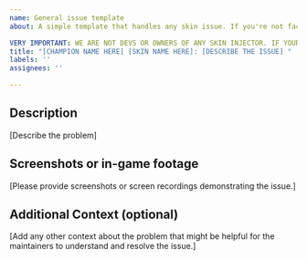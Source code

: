 ```yaml
---
name: General issue template
about: A simple template that handles any skin issue. If you're not facing a skin issue, you can simply write your question.

VERY IMPORTANT: WE ARE NOT DEVS OR OWNERS OF ANY SKIN INJECTOR. IF YOURE FACING PROBLEMS WITH THE INJECTOR ITSELF, PLEASE REDIRECT IT TO THE CORRESPONDING DEV.
title: "[CHAMPION NAME HERE] [SKIN NAME HERE]: [DESCRIBE THE ISSUE] "
labels: ''
assignees: ''

---
```


## Description
[Describe the problem]


## Screenshots or in-game footage
[Please provide screenshots or screen recordings demonstrating the issue.]


## Additional Context (optional)
[Add any other context about the problem that might be helpful for the maintainers to understand and resolve the issue.]
```

